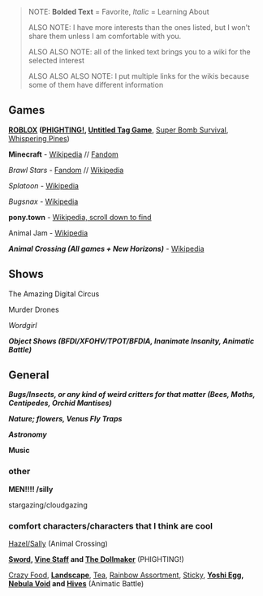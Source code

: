 > NOTE: **Bolded Text** = Favorite, *Italic* = Learning About
> 
> ALSO NOTE: I have more interests than the ones listed, but I won't share them unless I am comfortable with you.
>
> ALSO ALSO NOTE: all of the linked text brings you to a wiki for the selected interest
>
> ALSO ALSO ALSO NOTE: I put multiple links for the wikis because some of them have different information

## Games

**[ROBLOX](https://en.m.wikipedia.org/wiki/Roblox) ([PHIGHTING!](https://phighting.wiki), [Untitled Tag Game](https://utg.miraheze.org/wiki/Untitled_Tag_Game_Wiki)**, [Super Bomb Survival](https://roblox-super-bomb-survival.fandom.com/wiki/Roblox_Super_Bomb_Survival_Wiki), [Whispering Pines](https://offical-the-rake-whispering-pines.fandom.com/wiki/Offical_The_Rake_Whispering_Pines_Wiki))

**Minecraft** - [Wikipedia](https://en.m.wikipedia.org/wiki/Minecraft) // [Fandom](https://minecraft.fandom.com/wiki/Minecraft_Wiki)

*Brawl Stars* - [Fandom](https://brawlstars.fandom.com/wiki/Brawl_Stars_Wiki) // [Wikipedia](https://en.m.wikipedia.org/wiki/Brawl_Stars)

*Splatoon* - [Wikipedia](en.m.wikipedia.org/wiki/Splatoon)

*Bugsnax* - [Wikipedia](en.m.wikipedia.org/wiki/Bugsnax)

**pony.town** - [Wikipedia, scroll down to find](https://en.m.wikipedia.org/wiki/Online_communities_of_the_My_Little_Pony:_Friendship_Is_Magic_fandom)

Animal Jam - [Wikipedia](https://en.m.wikipedia.org/wiki/Animal_Jam_Classic)

***Animal Crossing (All games + New Horizons)*** - [Wikipedia](https://en.m.wikipedia.org/wiki/Animal_Crossing)

## Shows

The Amazing Digital Circus

Murder Drones

*Wordgirl*

***Object Shows (BFDI/XFOHV/TPOT/BFDIA, Inanimate Insanity, Animatic Battle)***

## General

***Bugs/Insects, or any kind of weird critters for that matter (Bees, Moths, Centipedes, Orchid Mantises)***

***Nature; flowers, Venus Fly Traps***

***Astronomy***

**Music**

### other

**MEN!!!! /silly**

stargazing/cloudgazing

### comfort characters/characters that I think are cool

[Hazel/Sally](https://animalcrossing.fandom.com/wiki/Hazel) (Animal Crossing)

**[Sword](https://phighting.wiki/Sword), [Vine Staff](https://phighting.wiki/Vine_Staff) and [The Dollmaker](https://phighting.wiki/The_Dollmaker)** (PHIGHTING!)

[Crazy Food](https://animatic-battle-battle.fandom.com/wiki/Crazy_Food), **[Landscape](animatic-battle-battle.fandom.com/wiki/Landscape)**, [Tea](https://animatic-battle-battle.fandom.com/wiki/Tea), [Rainbow Assortment](https://animatic-battle-battle.fandom.com/wiki/Rainbow_Assortment), [Sticky](https://animatic-battle-battle.fandom.com/wiki/Sticky), **[Yoshi Egg](https://animatic-battle-battle.fandom.com/wiki/Yoshi_Egg), [Nebula Void](https://animatic-battle-battle.fandom.com/wiki/Nebula_Void) and [Hives](https://animatic-battle-battle.fandom.com/wiki/Hives)** (Animatic Battle)
